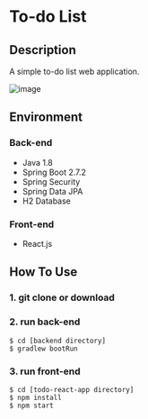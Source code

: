 # To-do List

## Description
A simple to-do list web application.<br>

![image](https://user-images.githubusercontent.com/99929191/185305010-7db6296b-85ee-4e26-ad26-b3a338906f42.png)


## Environment
### Back-end
- Java 1.8 <br>
- Spring Boot 2.7.2 <br>
- Spring Security <br>
- Spring Data JPA <br>
- H2 Database <br>
### Front-end
- React.js<br>

## How To Use
### 1. git clone or download

### 2. run back-end
```
$ cd [backend directory]
$ gradlew bootRun
```

### 3. run front-end
```
$ cd [todo-react-app directory]
$ npm install
$ npm start
```


